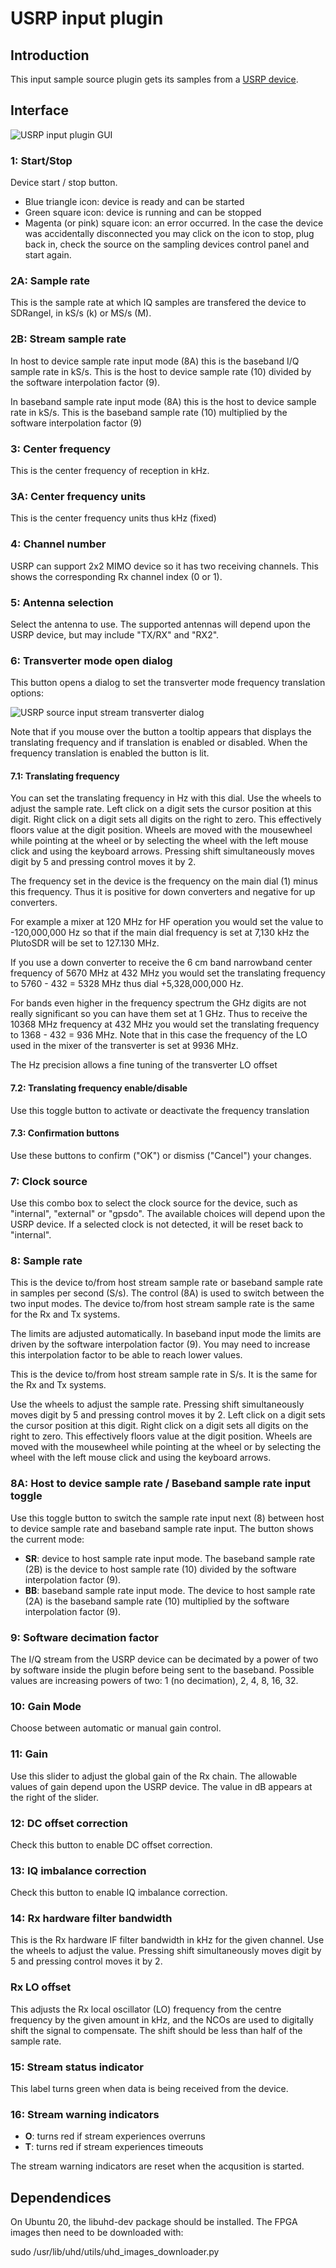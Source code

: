 <h1>USRP input plugin</h1>

<h2>Introduction</h2>

This input sample source plugin gets its samples from a [USRP device](https://www.ettus.com/product-categories/usrp-bus-series/).

<h2>Interface</h2>

![USRP input plugin GUI](../../../doc/img/USRPInput_plugin.png)


<h3>1: Start/Stop</h3>

Device start / stop button.

  - Blue triangle icon: device is ready and can be started
  - Green square icon: device is running and can be stopped
  - Magenta (or pink) square icon: an error occurred. In the case the device was accidentally disconnected you may click on the icon to stop, plug back in, check the source on the sampling devices control panel and start again.

<h3>2A: Sample rate</h3>

This is the sample rate at which IQ samples are transfered the device to SDRangel, in kS/s (k) or MS/s (M). 

<h3>2B: Stream sample rate</h3>

In host to device sample rate input mode (8A) this is the baseband I/Q sample rate in kS/s. This is the host to device sample rate (10) divided by the software interpolation factor (9).

In baseband sample rate input mode (8A) this is the host to device sample rate in kS/s. This is the baseband sample rate (10) multiplied by the software interpolation factor (9)

<h3>3: Center frequency</h3>

This is the center frequency of reception in kHz.

<h3>3A: Center frequency units</h3>

This is the center frequency units thus kHz (fixed)

<h3>4: Channel number</h3>

USRP can support 2x2 MIMO device so it has two receiving channels. This shows the corresponding Rx channel index (0 or 1).

<h3>5: Antenna selection</h3>

Select the antenna to use. The supported antennas will depend upon the USRP device, but may include "TX/RX" and "RX2".

<h3>6: Transverter mode open dialog</h3>

This button opens a dialog to set the transverter mode frequency translation options:

![USRP source input stream transverter dialog](../../../doc/img/RTLSDR_plugin_xvrt.png)

Note that if you mouse over the button a tooltip appears that displays the translating frequency and if translation is enabled or disabled. When the frequency translation is enabled the button is lit.

<h4>7.1: Translating frequency</h4>

You can set the translating frequency in Hz with this dial. Use the wheels to adjust the sample rate. Left click on a digit sets the cursor position at this digit. Right click on a digit sets all digits on the right to zero. This effectively floors value at the digit position. Wheels are moved with the mousewheel while pointing at the wheel or by selecting the wheel with the left mouse click and using the keyboard arrows. Pressing shift simultaneously moves digit by 5 and pressing control moves it by 2.

The frequency set in the device is the frequency on the main dial (1) minus this frequency. Thus it is positive for down converters and negative for up converters.

For example a mixer at 120 MHz for HF operation you would set the value to -120,000,000 Hz so that if the main dial frequency is set at 7,130 kHz the PlutoSDR will be set to 127.130 MHz.

If you use a down converter to receive the 6 cm band narrowband center frequency of 5670 MHz at 432 MHz you would set the translating frequency to 5760 - 432 = 5328 MHz thus dial +5,328,000,000 Hz.

For bands even higher in the frequency spectrum the GHz digits are not really significant so you can have them set at 1 GHz. Thus to receive the 10368 MHz frequency at 432 MHz you would set the translating frequency to 1368 - 432 = 936 MHz. Note that in this case the frequency of the LO used in the mixer of the transverter is set at 9936 MHz.

The Hz precision allows a fine tuning of the transverter LO offset

<h4>7.2: Translating frequency enable/disable</h4>

Use this toggle button to activate or deactivate the frequency translation

<h4>7.3: Confirmation buttons</h4>

Use these buttons to confirm ("OK") or dismiss ("Cancel") your changes.

<h3>7: Clock source</h3>

Use this combo box to select the clock source for the device, such as "internal", "external" or "gpsdo". The available choices will depend upon the USRP device. If a selected clock is not detected, it will be reset back to "internal".

<h3>8: Sample rate</h3>

This is the device to/from host stream sample rate or baseband sample rate in samples per second (S/s). The control (8A) is used to switch between the two input modes. The device to/from host stream sample rate is the same for the Rx and Tx systems.

The limits are adjusted automatically. In baseband input mode the limits are driven by the software interpolation factor (9). You may need to increase this interpolation factor to be able to reach lower values.

This is the device to/from host stream sample rate in S/s. It is the same for the Rx and Tx systems.

Use the wheels to adjust the sample rate. Pressing shift simultaneously moves digit by 5 and pressing control moves it by 2. Left click on a digit sets the cursor position at this digit. Right click on a digit sets all digits on the right to zero. This effectively floors value at the digit position. Wheels are moved with the mousewheel while pointing at the wheel or by selecting the wheel with the left mouse click and using the keyboard arrows.

<h3>8A: Host to device sample rate / Baseband sample rate input toggle</h3>

Use this toggle button to switch the sample rate input next (8) between host to device sample rate and baseband sample rate input. The button shows the current mode:

  - **SR**: device to host sample rate input mode. The baseband sample rate (2B) is the device to host sample rate (10) divided by the software interpolation factor (9).
  - **BB**: baseband sample rate input mode. The device to host sample rate (2A) is the baseband sample rate (10) multiplied by the software interpolation factor (9).

<h3>9: Software decimation factor</h3>

The I/Q stream from the USRP device can be decimated by a power of two by software inside the plugin before being sent to the baseband. Possible values are increasing powers of two: 1 (no decimation), 2, 4, 8, 16, 32.

<h3>10: Gain Mode</h2>

Choose between automatic or manual gain control.

<h3>11: Gain</h2>

Use this slider to adjust the global gain of the Rx chain. The allowable values of gain depend upon the USRP device. The value in dB appears at the right of the slider.

<h3>12: DC offset correction</h2>

Check this button to enable DC offset correction.

<h3>13: IQ imbalance correction</h2>

Check this button to enable IQ imbalance correction.

<h3>14: Rx hardware filter bandwidth</h3>

This is the Rx hardware IF filter bandwidth in kHz for the given channel. Use the wheels to adjust the value. Pressing shift simultaneously moves digit by 5 and pressing control moves it by 2.

<h3>Rx LO offset</h3>

This adjusts the Rx local oscillator (LO) frequency from the centre frequency by the given amount in kHz, and the NCOs are used to digitally shift the signal to compensate. The shift should be less than half of the sample rate.

<h3>15: Stream status indicator</h3>

This label turns green when data is being received from the device.

<h3>16: Stream warning indicators</h3>

  - **O**: turns red if stream experiences overruns
  - **T**: turns red if stream experiences timeouts
  
The stream warning indicators are reset when the acqusition is started.

<h2>Dependendices</h2>

On Ubuntu 20, the libuhd-dev package should be installed. The FPGA images then need to be downloaded with:

sudo /usr/lib/uhd/utils/uhd_images_downloader.py

